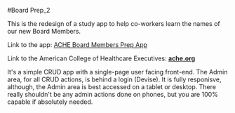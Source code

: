 #Board Prep_2

This is the redesign of a study app to help co-workers learn the names of our new Board Members.

Link to the app: [ACHE Board Members Prep App](http://www.ache.org/BoardMembers)

Link to the American College of Healthcare Executives: [**ache.org**](http://www.ache.org)

It's a simple CRUD app with a single-page user facing front-end. The Admin area, for all CRUD actions, is behind a login (Devise).  It is fully responisve, although, the Admin area is best accessed on a tablet or desktop. There really shouldn't be any admin actions done on phones, but you are 100% capable if absolutely needed.


